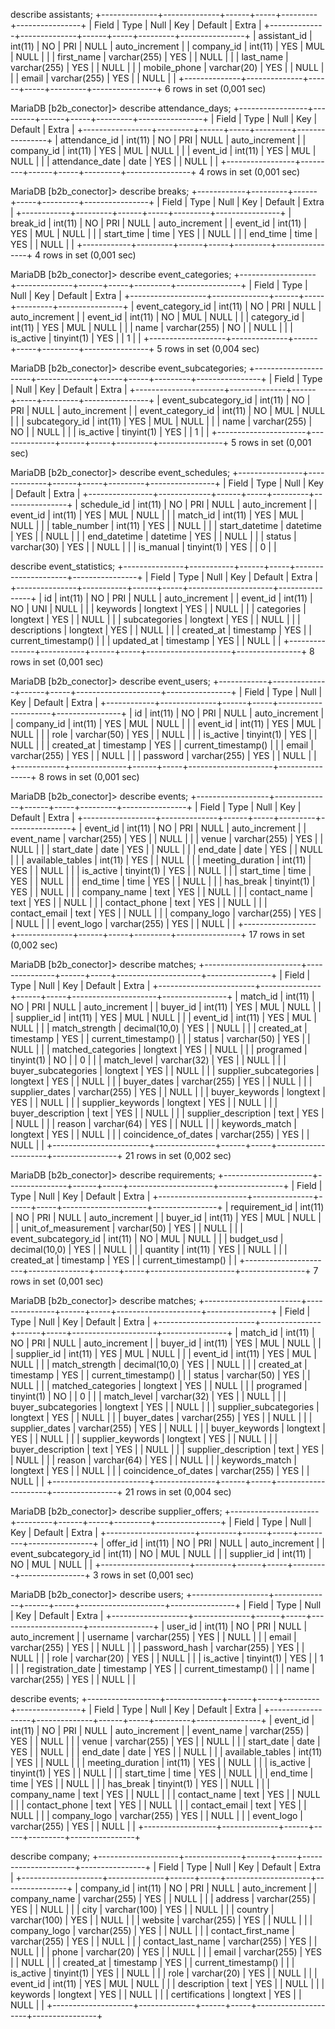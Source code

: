 ﻿describe assistants;
+--------------+--------------+------+-----+---------+----------------+
| Field        | Type         | Null | Key | Default | Extra          |
+--------------+--------------+------+-----+---------+----------------+
| assistant_id | int(11)      | NO   | PRI | NULL    | auto_increment |
| company_id   | int(11)      | YES  | MUL | NULL    |                |
| first_name   | varchar(255) | YES  |     | NULL    |                |
| last_name    | varchar(255) | YES  |     | NULL    |                |
| mobile_phone | varchar(20)  | YES  |     | NULL    |                |
| email        | varchar(255) | YES  |     | NULL    |                |
+--------------+--------------+------+-----+---------+----------------+
6 rows in set (0,001 sec)

MariaDB [b2b_conector]> describe attendance_days;
+-----------------+---------+------+-----+---------+----------------+
| Field           | Type    | Null | Key | Default | Extra          |
+-----------------+---------+------+-----+---------+----------------+
| attendance_id   | int(11) | NO   | PRI | NULL    | auto_increment |
| company_id      | int(11) | YES  | MUL | NULL    |                |
| event_id        | int(11) | YES  | MUL | NULL    |                |
| attendance_date | date    | YES  |     | NULL    |                |
+-----------------+---------+------+-----+---------+----------------+
4 rows in set (0,001 sec)

MariaDB [b2b_conector]> describe breaks;
+------------+---------+------+-----+---------+----------------+
| Field      | Type    | Null | Key | Default | Extra          |
+------------+---------+------+-----+---------+----------------+
| break_id   | int(11) | NO   | PRI | NULL    | auto_increment |
| event_id   | int(11) | YES  | MUL | NULL    |                |
| start_time | time    | YES  |     | NULL    |                |
| end_time   | time    | YES  |     | NULL    |                |
+------------+---------+------+-----+---------+----------------+
4 rows in set (0,001 sec)

MariaDB [b2b_conector]> describe event_categories;
+-------------------+--------------+------+-----+---------+----------------+
| Field             | Type         | Null | Key | Default | Extra          |
+-------------------+--------------+------+-----+---------+----------------+
| event_category_id | int(11)      | NO   | PRI | NULL    | auto_increment |
| event_id          | int(11)      | NO   | MUL | NULL    |                |
| category_id       | int(11)      | YES  | MUL | NULL    |                |
| name              | varchar(255) | NO   |     | NULL    |                |
| is_active         | tinyint(1)   | YES  |     | 1       |                |
+-------------------+--------------+------+-----+---------+----------------+
5 rows in set (0,004 sec)

MariaDB [b2b_conector]> describe event_subcategories;
+----------------------+--------------+------+-----+---------+----------------+
| Field                | Type         | Null | Key | Default | Extra          |
+----------------------+--------------+------+-----+---------+----------------+
| event_subcategory_id | int(11)      | NO   | PRI | NULL    | auto_increment |
| event_category_id    | int(11)      | NO   | MUL | NULL    |                |
| subcategory_id       | int(11)      | YES  | MUL | NULL    |                |
| name                 | varchar(255) | NO   |     | NULL    |                |
| is_active            | tinyint(1)   | YES  |     | 1       |                |
+----------------------+--------------+------+-----+---------+----------------+
5 rows in set (0,001 sec)

MariaDB [b2b_conector]> describe event_schedules;
+----------------+-------------+------+-----+---------+----------------+
| Field          | Type        | Null | Key | Default | Extra          |
+----------------+-------------+------+-----+---------+----------------+
| schedule_id    | int(11)     | NO   | PRI | NULL    | auto_increment |
| event_id       | int(11)     | YES  | MUL | NULL    |                |
| match_id       | int(11)     | YES  | MUL | NULL    |                |
| table_number   | int(11)     | YES  |     | NULL    |                |
| start_datetime | datetime    | YES  |     | NULL    |                |
| end_datetime   | datetime    | YES  |     | NULL    |                |
| status         | varchar(30) | YES  |     | NULL    |                |
| is_manual      | tinyint(1)  | YES  |     | 0       |                |

describe event_statistics;
+---------------+-----------+------+-----+---------------------+----------------+
| Field         | Type      | Null | Key | Default             | Extra          |
+---------------+-----------+------+-----+---------------------+----------------+
| id            | int(11)   | NO   | PRI | NULL                | auto_increment |
| event_id      | int(11)   | NO   | UNI | NULL                |                |
| keywords      | longtext  | YES  |     | NULL                |                |
| categories    | longtext  | YES  |     | NULL                |                |
| subcategories | longtext  | YES  |     | NULL                |                |
| descriptions  | longtext  | YES  |     | NULL                |                |
| created_at    | timestamp | YES  |     | current_timestamp() |                |
| updated_at    | timestamp | YES  |     | NULL                |                |
+---------------+-----------+------+-----+---------------------+----------------+
8 rows in set (0,001 sec)

MariaDB [b2b_conector]> describe event_users;
+------------+--------------+------+-----+---------------------+----------------+
| Field      | Type         | Null | Key | Default             | Extra          |
+------------+--------------+------+-----+---------------------+----------------+
| id         | int(11)      | NO   | PRI | NULL                | auto_increment |
| company_id | int(11)      | YES  | MUL | NULL                |                |
| event_id   | int(11)      | YES  | MUL | NULL                |                |
| role       | varchar(50)  | YES  |     | NULL                |                |
| is_active  | tinyint(1)   | YES  |     | NULL                |                |
| created_at | timestamp    | YES  |     | current_timestamp() |                |
| email      | varchar(255) | YES  |     | NULL                |                |
| password   | varchar(255) | YES  |     | NULL                |                |
+------------+--------------+------+-----+---------------------+----------------+
8 rows in set (0,001 sec)

MariaDB [b2b_conector]> describe events;
+------------------+--------------+------+-----+---------+----------------+
| Field            | Type         | Null | Key | Default | Extra          |
+------------------+--------------+------+-----+---------+----------------+
| event_id         | int(11)      | NO   | PRI | NULL    | auto_increment |
| event_name       | varchar(255) | YES  |     | NULL    |                |
| venue            | varchar(255) | YES  |     | NULL    |                |
| start_date       | date         | YES  |     | NULL    |                |
| end_date         | date         | YES  |     | NULL    |                |
| available_tables | int(11)      | YES  |     | NULL    |                |
| meeting_duration | int(11)      | YES  |     | NULL    |                |
| is_active        | tinyint(1)   | YES  |     | NULL    |                |
| start_time       | time         | YES  |     | NULL    |                |
| end_time         | time         | YES  |     | NULL    |                |
| has_break        | tinyint(1)   | YES  |     | NULL    |                |
| company_name     | text         | YES  |     | NULL    |                |
| contact_name     | text         | YES  |     | NULL    |                |
| contact_phone    | text         | YES  |     | NULL    |                |
| contact_email    | text         | YES  |     | NULL    |                |
| company_logo     | varchar(255) | YES  |     | NULL    |                |
| event_logo       | varchar(255) | YES  |     | NULL    |                |
+------------------+--------------+------+-----+---------+----------------+
17 rows in set (0,002 sec)

MariaDB [b2b_conector]> describe matches;
+------------------------+---------------+------+-----+---------------------+----------------+
| Field                  | Type          | Null | Key | Default             | Extra          |
+------------------------+---------------+------+-----+---------------------+----------------+
| match_id               | int(11)       | NO   | PRI | NULL                | auto_increment |
| buyer_id               | int(11)       | YES  | MUL | NULL                |                |
| supplier_id            | int(11)       | YES  | MUL | NULL                |                |
| event_id               | int(11)       | YES  | MUL | NULL                |                |
| match_strength         | decimal(10,0) | YES  |     | NULL                |                |
| created_at             | timestamp     | YES  |     | current_timestamp() |                |
| status                 | varchar(50)   | YES  |     | NULL                |                |
| matched_categories     | longtext      | YES  |     | NULL                |                |
| programed              | tinyint(1)    | NO   |     | 0                   |                |
| match_level            | varchar(32)   | YES  |     | NULL                |                |
| buyer_subcategories    | longtext      | YES  |     | NULL                |                |
| supplier_subcategories | longtext      | YES  |     | NULL                |                |
| buyer_dates            | varchar(255)  | YES  |     | NULL                |                |
| supplier_dates         | varchar(255)  | YES  |     | NULL                |                |
| buyer_keywords         | longtext      | YES  |     | NULL                |                |
| supplier_keywords      | longtext      | YES  |     | NULL                |                |
| buyer_description      | text          | YES  |     | NULL                |                |
| supplier_description   | text          | YES  |     | NULL                |                |
| reason                 | varchar(64)   | YES  |     | NULL                |                |
| keywords_match         | longtext      | YES  |     | NULL                |                |
| coincidence_of_dates   | varchar(255)  | YES  |     | NULL                |                |
+------------------------+---------------+------+-----+---------------------+----------------+
21 rows in set (0,002 sec)

MariaDB [b2b_conector]> describe requirements;
+----------------------+---------------+------+-----+---------------------+----------------+
| Field                | Type          | Null | Key | Default             | Extra          |
+----------------------+---------------+------+-----+---------------------+----------------+
| requirement_id       | int(11)       | NO   | PRI | NULL                | auto_increment |
| buyer_id             | int(11)       | YES  | MUL | NULL                |                |
| unit_of_measurement  | varchar(50)   | YES  |     | NULL                |                |
| event_subcategory_id | int(11)       | NO   | MUL | NULL                |                |
| budget_usd           | decimal(10,0) | YES  |     | NULL                |                |
| quantity             | int(11)       | YES  |     | NULL                |                |
| created_at           | timestamp     | YES  |     | current_timestamp() |                |
+----------------------+---------------+------+-----+---------------------+----------------+
7 rows in set (0,001 sec)

MariaDB [b2b_conector]> describe matches;
+------------------------+---------------+------+-----+---------------------+----------------+
| Field                  | Type          | Null | Key | Default             | Extra          |
+------------------------+---------------+------+-----+---------------------+----------------+
| match_id               | int(11)       | NO   | PRI | NULL                | auto_increment |
| buyer_id               | int(11)       | YES  | MUL | NULL                |                |
| supplier_id            | int(11)       | YES  | MUL | NULL                |                |
| event_id               | int(11)       | YES  | MUL | NULL                |                |
| match_strength         | decimal(10,0) | YES  |     | NULL                |                |
| created_at             | timestamp     | YES  |     | current_timestamp() |                |
| status                 | varchar(50)   | YES  |     | NULL                |                |
| matched_categories     | longtext      | YES  |     | NULL                |                |
| programed              | tinyint(1)    | NO   |     | 0                   |                |
| match_level            | varchar(32)   | YES  |     | NULL                |                |
| buyer_subcategories    | longtext      | YES  |     | NULL                |                |
| supplier_subcategories | longtext      | YES  |     | NULL                |                |
| buyer_dates            | varchar(255)  | YES  |     | NULL                |                |
| supplier_dates         | varchar(255)  | YES  |     | NULL                |                |
| buyer_keywords         | longtext      | YES  |     | NULL                |                |
| supplier_keywords      | longtext      | YES  |     | NULL                |                |
| buyer_description      | text          | YES  |     | NULL                |                |
| supplier_description   | text          | YES  |     | NULL                |                |
| reason                 | varchar(64)   | YES  |     | NULL                |                |
| keywords_match         | longtext      | YES  |     | NULL                |                |
| coincidence_of_dates   | varchar(255)  | YES  |     | NULL                |                |
+------------------------+---------------+------+-----+---------------------+----------------+
21 rows in set (0,004 sec)

MariaDB [b2b_conector]> describe supplier_offers;
+----------------------+---------+------+-----+---------+----------------+
| Field                | Type    | Null | Key | Default | Extra          |
+----------------------+---------+------+-----+---------+----------------+
| offer_id             | int(11) | NO   | PRI | NULL    | auto_increment |
| event_subcategory_id | int(11) | NO   | MUL | NULL    |                |
| supplier_id          | int(11) | NO   | MUL | NULL    |                |
+----------------------+---------+------+-----+---------+----------------+
3 rows in set (0,001 sec)

MariaDB [b2b_conector]> describe users;
+-------------------+--------------+------+-----+---------------------+----------------+
| Field             | Type         | Null | Key | Default             | Extra          |
+-------------------+--------------+------+-----+---------------------+----------------+
| user_id           | int(11)      | NO   | PRI | NULL                | auto_increment |
| username          | varchar(255) | YES  |     | NULL                |                |
| email             | varchar(255) | YES  |     | NULL                |                |
| password_hash     | varchar(255) | YES  |     | NULL                |                |
| role              | varchar(20)  | YES  |     | NULL                |                |
| is_active         | tinyint(1)   | YES  |     | 1                   |                |
| registration_date | timestamp    | YES  |     | current_timestamp() |                |
| name              | varchar(255) | YES  |     | NULL                |                |

describe events;
+------------------+--------------+------+-----+---------+----------------+
| Field            | Type         | Null | Key | Default | Extra          |
+------------------+--------------+------+-----+---------+----------------+
| event_id         | int(11)      | NO   | PRI | NULL    | auto_increment |
| event_name       | varchar(255) | YES  |     | NULL    |                |
| venue            | varchar(255) | YES  |     | NULL    |                |
| start_date       | date         | YES  |     | NULL    |                |
| end_date         | date         | YES  |     | NULL    |                |
| available_tables | int(11)      | YES  |     | NULL    |                |
| meeting_duration | int(11)      | YES  |     | NULL    |                |
| is_active        | tinyint(1)   | YES  |     | NULL    |                |
| start_time       | time         | YES  |     | NULL    |                |
| end_time         | time         | YES  |     | NULL    |                |
| has_break        | tinyint(1)   | YES  |     | NULL    |                |
| company_name     | text         | YES  |     | NULL    |                |
| contact_name     | text         | YES  |     | NULL    |                |
| contact_phone    | text         | YES  |     | NULL    |                |
| contact_email    | text         | YES  |     | NULL    |                |
| company_logo     | varchar(255) | YES  |     | NULL    |                |
| event_logo       | varchar(255) | YES  |     | NULL    |                |
+------------------+--------------+------+-----+---------+----------------+

describe company;
+--------------------+--------------+------+-----+---------------------+----------------+
| Field              | Type         | Null | Key | Default             | Extra          |
+--------------------+--------------+------+-----+---------------------+----------------+
| company_id         | int(11)      | NO   | PRI | NULL                | auto_increment |
| company_name       | varchar(255) | YES  |     | NULL                |                |
| address            | varchar(255) | YES  |     | NULL                |                |
| city               | varchar(100) | YES  |     | NULL                |                |
| country            | varchar(100) | YES  |     | NULL                |                |
| website            | varchar(255) | YES  |     | NULL                |                |
| company_logo       | varchar(255) | YES  |     | NULL                |                |
| contact_first_name | varchar(255) | YES  |     | NULL                |                |
| contact_last_name  | varchar(255) | YES  |     | NULL                |                |
| phone              | varchar(20)  | YES  |     | NULL                |                |
| email              | varchar(255) | YES  |     | NULL                |                |
| created_at         | timestamp    | YES  |     | current_timestamp() |                |
| is_active          | tinyint(1)   | YES  |     | NULL                |                |
| role               | varchar(20)  | YES  |     | NULL                |                |
| event_id           | int(11)      | YES  | MUL | NULL                |                |
| description        | text         | YES  |     | NULL                |                |
| keywords           | longtext     | YES  |     | NULL                |                |
| certifications     | longtext     | YES  |     | NULL                |                |
+--------------------+--------------+------+-----+---------------------+----------------+
